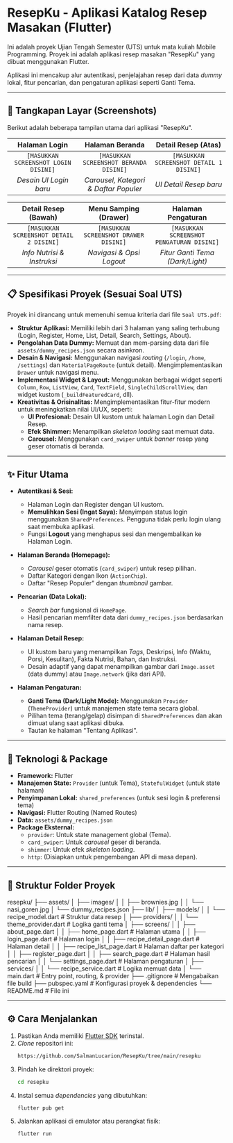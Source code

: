 # ResepKu - Aplikasi Katalog Resep Masakan (Flutter)

Ini adalah proyek Ujian Tengah Semester (UTS) untuk mata kuliah Mobile Programming. Proyek ini adalah aplikasi resep masakan "ResepKu" yang dibuat menggunakan Flutter.

Aplikasi ini mencakup alur autentikasi, penjelajahan resep dari data *dummy* lokal, fitur pencarian, dan pengaturan aplikasi seperti Ganti Tema.

---

## 📸 Tangkapan Layar (Screenshots)

Berikut adalah beberapa tampilan utama dari aplikasi "ResepKu".

| Halaman Login | Halaman Beranda | Detail Resep (Atas) |
| :---: | :---: | :---: |
| `[MASUKKAN SCREENSHOT LOGIN DISINI]` | `[MASUKKAN SCREENSHOT BERANDA DISINI]` | `[MASUKKAN SCREENSHOT DETAIL 1 DISINI]` |
| *Desain UI Login baru* | *Carousel, Kategori & Daftar Populer* | *UI Detail Resep baru* |

| Detail Resep (Bawah) | Menu Samping (Drawer) | Halaman Pengaturan |
| :---: | :---: | :---: |
| `[MASUKKAN SCREENSHOT DETAIL 2 DISINI]` | `[MASUKKAN SCREENSHOT DRAWER DISINI]` | `[MASUKKAN SCREENSHOT PENGATURAN DISINI]` |
| *Info Nutrisi & Instruksi* | *Navigasi & Opsi Logout* | *Fitur Ganti Tema (Dark/Light)* |

---

## 📋 Spesifikasi Proyek (Sesuai Soal UTS)

Proyek ini dirancang untuk memenuhi semua kriteria dari file `Soal UTS.pdf`:

* **Struktur Aplikasi:** Memiliki lebih dari 3 halaman yang saling terhubung (Login, Register, Home, List, Detail, Search, Settings, About).
* **Pengolahan Data Dummy:** Memuat dan mem-parsing data dari file `assets/dummy_recipes.json` secara asinkron.
* **Desain & Navigasi:** Menggunakan navigasi *routing* (`/login`, `/home`, `/settings`) dan `MaterialPageRoute` (untuk detail). Mengimplementasikan `Drawer` untuk navigasi menu.
* **Implementasi Widget & Layout:** Menggunakan berbagai widget seperti `Column`, `Row`, `ListView`, `Card`, `TextField`, `SingleChildScrollView`, dan widget kustom (`_buildFeaturedCard`, dll).
* **Kreativitas & Orisinalitas:** Mengimplementasikan fitur-fitur modern untuk meningkatkan nilai UI/UX, seperti:
    * **UI Profesional:** Desain UI kustom untuk halaman Login dan Detail Resep.
    * **Efek Shimmer:** Menampilkan *skeleton loading* saat memuat data.
    * **Carousel:** Menggunakan `card_swiper` untuk *banner* resep yang geser otomatis di beranda.

---

## ✨ Fitur Utama

* **Autentikasi & Sesi:**
    * Halaman Login dan Register dengan UI kustom.
    * **Memulihkan Sesi (Ingat Saya):** Menyimpan status login menggunakan `SharedPreferences`. Pengguna tidak perlu login ulang saat membuka aplikasi.
    * Fungsi **Logout** yang menghapus sesi dan mengembalikan ke Halaman Login.

* **Halaman Beranda (Homepage):**
    * *Carousel* geser otomatis (`card_swiper`) untuk resep pilihan.
    * Daftar Kategori dengan Ikon (`ActionChip`).
    * Daftar "Resep Populer" dengan *thumbnail* gambar.

* **Pencarian (Data Lokal):**
    * *Search bar* fungsional di `HomePage`.
    * Hasil pencarian memfilter data dari `dummy_recipes.json` berdasarkan nama resep.

* **Halaman Detail Resep:**
    * UI kustom baru yang menampilkan *Tags*, Deskripsi, Info (Waktu, Porsi, Kesulitan), Fakta Nutrisi, Bahan, dan Instruksi.
    * Desain adaptif yang dapat menampilkan gambar dari `Image.asset` (data dummy) atau `Image.network` (jika dari API).

* **Halaman Pengaturan:**
    * **Ganti Tema (Dark/Light Mode):** Menggunakan `Provider` (`ThemeProvider`) untuk manajemen state tema secara global.
    * Pilihan tema (terang/gelap) disimpan di `SharedPreferences` dan akan dimuat ulang saat aplikasi dibuka.
    * Tautan ke halaman "Tentang Aplikasi".

---

## 🚀 Teknologi & Package

* **Framework:** Flutter
* **Manajemen State:** `Provider` (untuk Tema), `StatefulWidget` (untuk state halaman)
* **Penyimpanan Lokal:** `shared_preferences` (untuk sesi login & preferensi tema)
* **Navigasi:** Flutter Routing (Named Routes)
* **Data:** `assets/dummy_recipes.json`
* **Package Eksternal:**
    * `provider`: Untuk state management global (Tema).
    * `card_swiper`: Untuk *carousel* geser di beranda.
    * `shimmer`: Untuk efek *skeleton loading*.
    * `http`: (Disiapkan untuk pengembangan API di masa depan).

---

## 📂 Struktur Folder Proyek
resepku/ ├── assets/ │ ├── images/ │ │ ├── brownies.jpg │ │ └── nasi_goren.jpg │ └── dummy_recipes.json ├── lib/ │ ├── models/ │ │ └── recipe_model.dart # Struktur data resep │ ├── providers/ │ │ └── theme_provider.dart # Logika ganti tema │ ├── screens/ │ │ ├── about_page.dart │ │ ├── home_page.dart # Halaman utama │ │ ├── login_page.dart # Halaman login │ │ ├── recipe_detail_page.dart # Halaman detail │ │ ├── recipe_list_page.dart # Halaman daftar per kategori │ │ ├── register_page.dart │ │ ├── search_page.dart # Halaman hasil pencarian │ │ └── settings_page.dart # Halaman pengaturan │ ├── services/ │ │ └── recipe_service.dart # Logika memuat data │ └── main.dart # Entry point, routing, & provider ├── .gitignore # Mengabaikan file build ├── pubspec.yaml # Konfigurasi proyek & dependencies └── README.md # File ini

---

## ⚙️ Cara Menjalankan

1.  Pastikan Anda memiliki [Flutter SDK](https://flutter.dev/docs/get-started/install) terinstal.
2.  *Clone* repositori ini:
    ```bash
    https://github.com/SalmanLucarion/ResepKu/tree/main/resepku
    ```
3.  Pindah ke direktori proyek:
    ```bash
    cd resepku
    ```
4.  Instal semua *dependencies* yang dibutuhkan:
    ```bash
    flutter pub get
    ```
5.  Jalankan aplikasi di emulator atau perangkat fisik:
    ```bash
    flutter run
    ```
